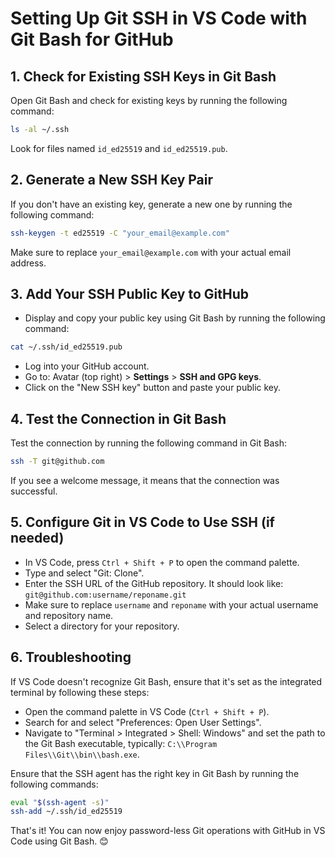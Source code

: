 # Setting Up Git SSH in VS Code with Git Bash for GitHub

## 1. Check for Existing SSH Keys in Git Bash
Open Git Bash and check for existing keys by running the following command:
```bash
ls -al ~/.ssh
```
Look for files named `id_ed25519` and `id_ed25519.pub`.

## 2. Generate a New SSH Key Pair
If you don't have an existing key, generate a new one by running the following command:
```bash
ssh-keygen -t ed25519 -C "your_email@example.com"
```
Make sure to replace `your_email@example.com` with your actual email address.

## 3. Add Your SSH Public Key to GitHub
- Display and copy your public key using Git Bash by running the following command:
```bash
cat ~/.ssh/id_ed25519.pub
```
- Log into your GitHub account.
- Go to: Avatar (top right) > **Settings** > **SSH and GPG keys**.
- Click on the "New SSH key" button and paste your public key.

## 4. Test the Connection in Git Bash
Test the connection by running the following command in Git Bash:
```bash
ssh -T git@github.com
```
If you see a welcome message, it means that the connection was successful.

## 5. Configure Git in VS Code to Use SSH (if needed)
- In VS Code, press `Ctrl + Shift + P` to open the command palette.
- Type and select "Git: Clone".
- Enter the SSH URL of the GitHub repository. It should look like: `git@github.com:username/reponame.git`
- Make sure to replace `username` and `reponame` with your actual username and repository name.
- Select a directory for your repository.

## 6. Troubleshooting
If VS Code doesn't recognize Git Bash, ensure that it's set as the integrated terminal by following these steps:
- Open the command palette in VS Code (`Ctrl + Shift + P`).
- Search for and select "Preferences: Open User Settings".
- Navigate to "Terminal > Integrated > Shell: Windows" and set the path to the Git Bash executable, typically: `C:\\Program Files\\Git\\bin\\bash.exe`.

Ensure that the SSH agent has the right key in Git Bash by running the following commands:
```bash
eval "$(ssh-agent -s)"
ssh-add ~/.ssh/id_ed25519
```

That's it! You can now enjoy password-less Git operations with GitHub in VS Code using Git Bash. 😊